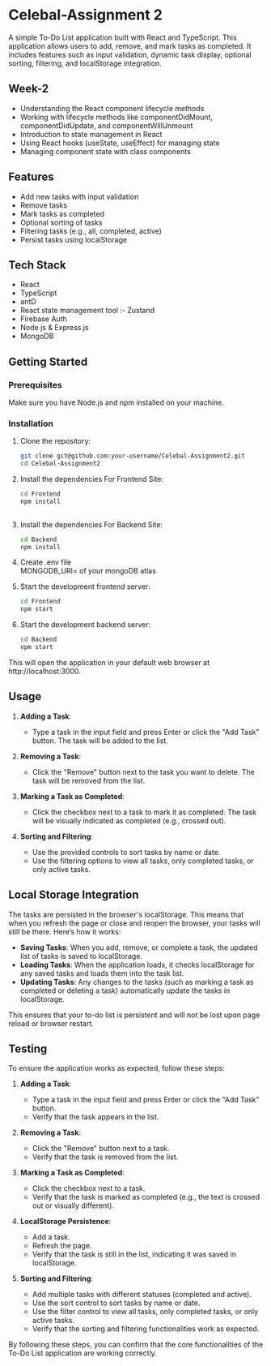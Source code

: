 # Celebal-Assignment 2

A simple To-Do List application built with React and TypeScript. This application allows users to add, remove, and mark tasks as completed. It includes features such as input validation, dynamic task display, optional sorting, filtering, and localStorage integration.

## Week-2 

- Understanding the React component lifecycle methods
- Working with lifecycle methods like componentDidMount, componentDidUpdate, and componentWillUnmount
- Introduction to state management in React
- Using React hooks (useState, useEffect) for managing state
- Managing component state with class components

## Features

- Add new tasks with input validation
- Remove tasks
- Mark tasks as completed
- Optional sorting of tasks
- Filtering tasks (e.g., all, completed, active)
- Persist tasks using localStorage

## Tech Stack

- React
- TypeScript
- antD
- React state management tool :- Zustand
- Firebase Auth
- Node js & Express.js
- MongoDB
  

## Getting Started

### Prerequisites

Make sure you have Node.js and npm installed on your machine.

### Installation

1. Clone the repository:
   ```sh
   git clone git@github.com:your-username/Celebal-Assignment2.git
   cd Celebal-Assignment2


2. Install the dependencies For Frontend Site:
   ```sh
   cd Frontend
   npm install
  

3. Install the dependencies For Backend Site:
   ```sh
   cd Backend
   npm install

4. Create .env file  
   MONGODB_URI=<password> of your mongoDB atlas
   
   
5. Start the development frontend server:
   ```sh
   cd Frontend
   npm start
   
6. Start the development backend server:
   ```sh
   cd Backend
   npm start

  This will open the application in your default web browser at http://localhost:3000.

## Usage

1. **Adding a Task**:
   - Type a task in the input field and press Enter or click the "Add Task" button. The task will be added to the list.

2. **Removing a Task**:
   - Click the "Remove" button next to the task you want to delete. The task will be removed from the list.

3. **Marking a Task as Completed**:
   - Click the checkbox next to a task to mark it as completed. The task will be visually indicated as completed (e.g., crossed out).

4. **Sorting and Filtering**:
   - Use the provided controls to sort tasks by name or date.
   - Use the filtering options to view all tasks, only completed tasks, or only active tasks.

## Local Storage Integration

The tasks are persisted in the browser's localStorage. This means that when you refresh the page or close and reopen the browser, your tasks will still be there. Here’s how it works:

- **Saving Tasks**: When you add, remove, or complete a task, the updated list of tasks is saved to localStorage.
- **Loading Tasks**: When the application loads, it checks localStorage for any saved tasks and loads them into the task list.
- **Updating Tasks**: Any changes to the tasks (such as marking a task as completed or deleting a task) automatically update the tasks in localStorage.

This ensures that your to-do list is persistent and will not be lost upon page reload or browser restart.

## Testing

To ensure the application works as expected, follow these steps:

1. **Adding a Task**:
   - Type a task in the input field and press Enter or click the "Add Task" button.
   - Verify that the task appears in the list.

2. **Removing a Task**:
   - Click the "Remove" button next to a task.
   - Verify that the task is removed from the list.

3. **Marking a Task as Completed**:
   - Click the checkbox next to a task.
   - Verify that the task is marked as completed (e.g., the text is crossed out or visually different).

4. **LocalStorage Persistence**:
   - Add a task.
   - Refresh the page.
   - Verify that the task is still in the list, indicating it was saved in localStorage.

5. **Sorting and Filtering**:
   - Add multiple tasks with different statuses (completed and active).
   - Use the sort control to sort tasks by name or date.
   - Use the filter control to view all tasks, only completed tasks, or only active tasks.
   - Verify that the sorting and filtering functionalities work as expected.

By following these steps, you can confirm that the core functionalities of the To-Do List application are working correctly.

   
